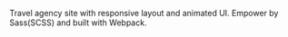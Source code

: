 Travel agency site with responsive layout and animated UI. Empower by Sass(SCSS) and built with Webpack.
